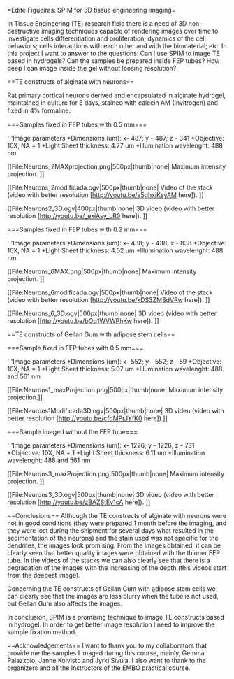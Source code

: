 =Edite Figueiras: SPIM for 3D tissue engineering imaging=

In Tissue Engineering (TE) research field there is a need of 3D non-destructive imaging techniques capable of rendering images over time to investigate cells differentiation and proliferation; dynamics of the cell behaviors; cells interactions with each other and with the biomaterial; etc. In this project I want to answer to the questions:
Can I use SPIM to image TE based in hydrogels?
Can the samples be prepared inside FEP tubes?
How deep I can image inside the gel without loosing resolution?

==TE constructs of alginate with neurons==

Rat primary cortical neurons derived and encapsulated in alginate hydrogel, maintained in culture for 5 days, stained with calcein AM (Invitrogen) and ﬁxed in 4% formaline. 

===Samples fixed in FEP tubes with 0.5 mm===

'''Image parameters
*Dimensions (um): x- 487; y - 487; z - 341
*Objective: 10X, NA = 1
*Light Sheet thickness: 4.77 um
*Illumination wavelenght: 488 nm

[[File:Neurons_2MAXprojection.png|500px|thumb|none| Maximum intensity projection. ]]

[[File:Neurons_2modificada.ogv|500px|thumb|none| Video of the stack (video with better resolution [http://youtu.be/a5ghxiKsyAM here]). ]]

[[File:Neurons2_3D.ogv|400px|thumb|none| 3D video (video with better resolution [http://youtu.be/_exiAsy_LR0 here]). ]]

===Samples fixed in FEP tubes with 0.2 mm===

'''Image parameters
*Dimensions (um): x- 438; y - 438; z - 838
*Objective: 10X, NA = 1
*Light Sheet thickness: 4.52 um
*Illumination wavelenght: 488 nm

[[File:Neurons_6MAX.png|500px|thumb|none| Maximum intensity projection. ]]

[[File:Neurons_6modificada.ogv|500px|thumb|none| Video of the stack (video with better resolution [http://youtu.be/xDS3ZMSdVRw here]). ]]

[[File:Neurons_6_3D.ogv|500px|thumb|none| 3D video (video with better resolution [http://youtu.be/bOq1WVWPhKw here]). ]]

==TE constructs of Gellan Gum with adipose stem cells==

===Sample fixed in FEP tubes with 0.5 mm===

'''Image parameters
*Dimensions (um): x- 552; y - 552; z - 59
*Objective: 10X, NA = 1
*Light Sheet thickness: 5.07 um
*Illumination wavelenght: 488 and 561 nm

[[File:Neurons1_maxProjection.png|500px|thumb|none| Maximum intensity projection.]]

[[File:Neurons1Modificada3D.ogv|500px|thumb|none| 3D video (video with better resolution [http://youtu.be/cfdMPrJYfK0 here]).]]


===Sample imaged without the FEP tube===

'''Image parameters
*Dimensions (um): x- 1226; y - 1226; z - 731
*Objective: 10X, NA = 1
*Light Sheet thickness: 6.11 um
*Illumination wavelenght: 488 and 561 nm

[[File:Neurons3_maxProjection.png|500px|thumb|none| Maximum intensity projection. ]]

[[File:Neurons3_3D.ogv|500px|thumb|none| 3D video (video with better resolution [http://youtu.be/zBAZStEv1cA here]). ]]

==Conclusions==
Although the TE constructs of alginate with neurons were not in good conditions (they were prepared 1 month before the imaging, and they were lost during the shipment for several days what resulted in the sedimentation of the neurons) and the stain used was not specific for the dendrites, the images look promising.
From the images obtained, it can be clearly seen that better quality images were obtained with the thinner FEP tube. In the videos of the stacks we can also clearly see that there is a degradation of the images with the increasing of the depth (this videos start from the deepest image).

Concerning the TE constructs of Gellan Gum with adipose stem cells we can clearly see that the images are less blurry when the tube is not used, but Gellan Gum also affects the images.

In conclusion, SPIM is a promising technique to image TE constructs based in hydrogel. In order to get better image resolution I need to improve the sample fixation method.

==Acknowledgements==
I want to thank you to my collaborators that provide me the samples I imaged during this course, mainly, Gemma Palazzolo, Janne Koivisto and Jyrki Sivula. I also want to thank to the organizers and all the Instructors of the EMBO practical course.
